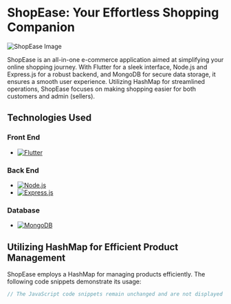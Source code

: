 # ShopEase: Your Effortless Shopping Companion

![ShopEase Image]([https://res.cloudinary.com/dnkkh5vuz/image/upload/v1704032008/nrbiurn3c1ap2xklfncx.jpg](https://res.cloudinary.com/dnkkh5vuz/image/upload/v1704025338/nejowcqnjcxsr6dmn6qq.png))

ShopEase is an all-in-one e-commerce application aimed at simplifying your online shopping journey. With Flutter for a sleek interface, Node.js and Express.js for a robust backend, and MongoDB for secure data storage, it ensures a smooth user experience. Utilizing HashMap for streamlined operations, ShopEase focuses on making shopping easier for both customers and admin (sellers).

## Technologies Used

### Front End
- [![Flutter](https://img.shields.io/badge/Flutter-02569B?style=flat-square&logo=flutter&logoColor=white)](https://flutter.dev/)

### Back End
- [![Node.js](https://img.shields.io/badge/Node.js-43853D?style=flat-square&logo=node.js&logoColor=white)](https://nodejs.org/)
- [![Express.js](https://img.shields.io/badge/Express.js-000000?style=flat-square&logo=express&logoColor=white)](https://expressjs.com/)

### Database
- [![MongoDB](https://img.shields.io/badge/MongoDB-4EA94B?style=flat-square&logo=mongodb&logoColor=white)](https://www.mongodb.com/)

## Utilizing HashMap for Efficient Product Management

ShopEase employs a HashMap for managing products efficiently. The following code snippets demonstrate its usage:

```javascript
// The JavaScript code snippets remain unchanged and are not displayed here for brevity.
